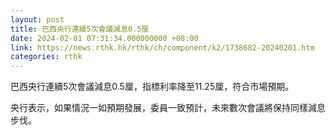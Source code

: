 ```yaml
---
layout: post
title: 巴西央行連續5次會議減息0.5厘
date: 2024-02-01 07:31:34.000000000 +08:00
link: https://news.rthk.hk/rthk/ch/component/k2/1738682-20240201.htm
categories: rthk
---
```


巴西央行連續5次會議減息0.5厘，指標利率降至11.25厘，符合市場預期。

央行表示，如果情況一如預期發展，委員一致預計，未來數次會議將保持同樣減息步伐。
